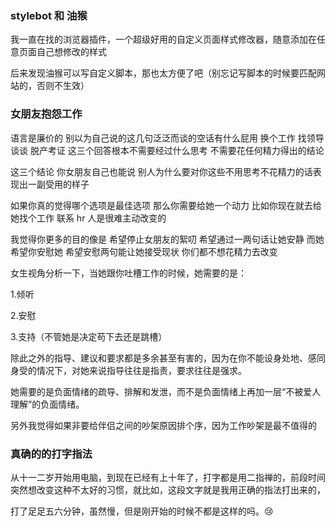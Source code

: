 ### stylebot 和 油猴
 
我一直在找的浏览器插件，一个超级好用的自定义页面样式修改器，随意添加在任意页面自己想修改的样式

后来发现油猴可以写自定义脚本，那也太方便了吧（别忘记写脚本的时候要匹配网站的，否则不生效）

### 女朋友抱怨工作

语言是廉价的 别以为自己说的这几句泛泛而谈的空话有什么屁用 换个工作 找领导谈谈 脱产考证 这三个回答根本不需要经过什么思考 不需要花任何精力得出的结论

这三个结论 你女朋友自己也能说 别人为什么要对你这些不用思考不花精力的话表现出一副受用的样子

如果你真的觉得哪个选项是最佳选项 那么你需要给她一个动力 比如你现在就去给她找个工作 联系 hr 人是很难主动改变的

我觉得你更多的目的像是 希望停止女朋友的絮叨 希望通过一两句话让她安静 而她希望你安慰她 希望安慰两句能让她接受现状 你们都不想花精力去改变


女生视角分析一下，当她跟你吐槽工作的时候，她需要的是：

1.倾听

2.安慰

3.支持（不管她是决定苟下去还是跳槽）

除此之外的指导、建议和要求都是多余甚至有害的，因为在你不能设身处地、感同身受的情况下，对她来说指导往往是指责，要求往往是强求。

她需要的是负面情绪的疏导、排解和发泄，而不是负面情绪上再加一层“不被爱人理解”的负面情绪。

另外我觉得如果非要给伴侣之间的吵架原因排个序，因为工作吵架是最不值得的

### 真确的的打字指法

从十一二岁开始用电脑，到现在已经有上十年了，打字都是用二指禅的，前段时间突然想改变这种不太好的习惯，就比如，这段文字就是我用正确的指法打出来的，

打了足足五六分钟，虽然慢，但是刚开始的时候不都是这样的吗。😢